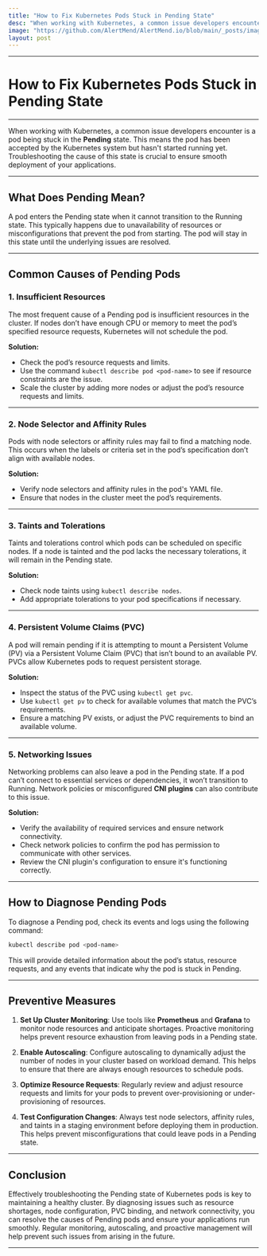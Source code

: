 ```yaml
---
title: "How to Fix Kubernetes Pods Stuck in Pending State"
desc: "When working with Kubernetes, a common issue developers encounter is a pod being stuck in the Pending state. This means the pod has been accepted by the Kubernetes system but hasn’t started running yet. Troubleshooting the cause of this state is crucial to ensure smooth deployment of your applications."
image: "https://github.com/AlertMend/AlertMend.io/blob/main/_posts/images/pendingimage.png?raw=true"
layout: post
---
```


---
# **How to Fix Kubernetes Pods Stuck in Pending State**
---

When working with Kubernetes, a common issue developers encounter is a pod being stuck in the **Pending** state. This means the pod has been accepted by the Kubernetes system but hasn't started running yet. Troubleshooting the cause of this state is crucial to ensure smooth deployment of your applications.

---

## **What Does Pending Mean?**
A pod enters the Pending state when it cannot transition to the Running state. This typically happens due to unavailability of resources or misconfigurations that prevent the pod from starting. The pod will stay in this state until the underlying issues are resolved.

---

## **Common Causes of Pending Pods**

### **1. Insufficient Resources**
The most frequent cause of a Pending pod is insufficient resources in the cluster. If nodes don’t have enough CPU or memory to meet the pod’s specified resource requests, Kubernetes will not schedule the pod.

**Solution:**
- Check the pod’s resource requests and limits.
- Use the command `kubectl describe pod <pod-name>` to see if resource constraints are the issue.
- Scale the cluster by adding more nodes or adjust the pod’s resource requests and limits.

---

### **2. Node Selector and Affinity Rules**
Pods with node selectors or affinity rules may fail to find a matching node. This occurs when the labels or criteria set in the pod’s specification don’t align with available nodes.

**Solution:**
- Verify node selectors and affinity rules in the pod's YAML file.
- Ensure that nodes in the cluster meet the pod’s requirements.

---

### **3. Taints and Tolerations**
Taints and tolerations control which pods can be scheduled on specific nodes. If a node is tainted and the pod lacks the necessary tolerations, it will remain in the Pending state.

**Solution:**
- Check node taints using `kubectl describe nodes`.
- Add appropriate tolerations to your pod specifications if necessary.

---

### **4. Persistent Volume Claims (PVC)**
A pod will remain pending if it is attempting to mount a Persistent Volume (PV) via a Persistent Volume Claim (PVC) that isn’t bound to an available PV. PVCs allow Kubernetes pods to request persistent storage.

**Solution:**
- Inspect the status of the PVC using `kubectl get pvc`.
- Use `kubectl get pv` to check for available volumes that match the PVC’s requirements.
- Ensure a matching PV exists, or adjust the PVC requirements to bind an available volume.

---

### **5. Networking Issues**
Networking problems can also leave a pod in the Pending state. If a pod can’t connect to essential services or dependencies, it won’t transition to Running. Network policies or misconfigured **CNI plugins** can also contribute to this issue.

**Solution:**
- Verify the availability of required services and ensure network connectivity.
- Check network policies to confirm the pod has permission to communicate with other services.
- Review the CNI plugin's configuration to ensure it's functioning correctly.

---

## **How to Diagnose Pending Pods**

To diagnose a Pending pod, check its events and logs using the following command:

```bash
kubectl describe pod <pod-name>
```

This will provide detailed information about the pod’s status, resource requests, and any events that indicate why the pod is stuck in Pending.

---

## **Preventive Measures**

1. **Set Up Cluster Monitoring**: Use tools like **Prometheus** and **Grafana** to monitor node resources and anticipate shortages. Proactive monitoring helps prevent resource exhaustion from leaving pods in a Pending state.
   
2. **Enable Autoscaling**: Configure autoscaling to dynamically adjust the number of nodes in your cluster based on workload demand. This helps to ensure that there are always enough resources to schedule pods.
   
3. **Optimize Resource Requests**: Regularly review and adjust resource requests and limits for your pods to prevent over-provisioning or under-provisioning of resources.

4. **Test Configuration Changes**: Always test node selectors, affinity rules, and taints in a staging environment before deploying them in production. This helps prevent misconfigurations that could leave pods in a Pending state.

---

## **Conclusion**

Effectively troubleshooting the Pending state of Kubernetes pods is key to maintaining a healthy cluster. By diagnosing issues such as resource shortages, node configuration, PVC binding, and network connectivity, you can resolve the causes of Pending pods and ensure your applications run smoothly. Regular monitoring, autoscaling, and proactive management will help prevent such issues from arising in the future.



---
